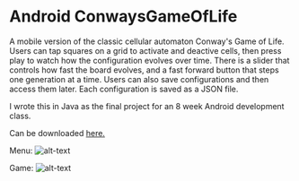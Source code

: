 # Android ConwaysGameOfLife
A mobile version of the classic cellular automaton Conway's Game of Life. Users can tap squares on a grid to activate and deactive cells, then press play to watch how the configuration evolves over time. There is a slider that controls how fast the board evolves, and a fast forward button that steps one generation at a time. 
Users can also save configurations and then access them later. Each configuration is saved as a JSON file.

I wrote this in Java as the final project for an 8 week Android development class.

Can be downloaded [here.](https://play.google.com/store/apps/details?id=indiana.edu.awmathie.a290finalproject)

Menu:
![alt-text](https://lh3.googleusercontent.com/un2UAgHLtLGs-4RMJ2998kbQAwSlr2v5yE7WHw-anKzRL0FEcD18PwieHd0N0fj4Ug=w720-h310-rw)

Game:
![alt-text](https://lh3.googleusercontent.com/glARBdJU4_dfLD1wxCyUdafO7_I97qEGi08i0jqttSshSEHiZ0Czd6sOHvIsMlCrXr8=w1600-h793-rw)
